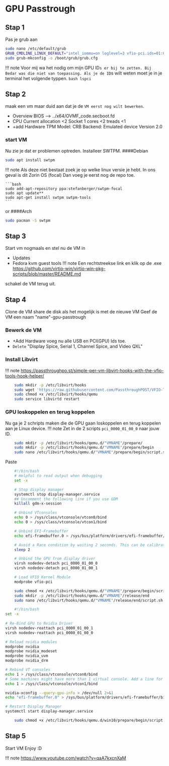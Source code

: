 # GPU Passtrough

## Stap 1
Pas je grub aan 


```bash
sudo nano /etc/default/grub
GRUB_CMDLINE_LINUX_DEFAULT="intel_iommu=on loglevel=3 vfio-pci.ids=01:00.1,01:00.0 quiet"
sudo grub-mkconfig -o /boot/grub/grub.cfg
```
!!! note
    Voor mij wa het nodig om mijn GPU ID`s er bij te zetten.
    Bij Bedar was die niet van toepassing.
    Als je de ID`s wilt weten moet je in je terminal het volgende typpen.
    ```bash
    lspci
    ```


## Stap 2 

maak een vm maar duid aan dat je de `VM eerst nog wilt bewerken`.
- Overview 
    BIOS --> ../x64/OVMF_code.secboot.fd
- CPU 
    Current allocation <2
    Socket  1
    cores  <2
    treads <1
- +add Hardware
    TPM 
        Model: CRB
        Backend: Emulated device
        Version 2.0

### start VM
Nu zie je dat er problemen optreden.
Installeer SWTPM.
####Debian
```bash
sudo apt install swtpm 
```
!!! note
    Als deze niet bestaat zoek je op welke linux versie je hebt.
    In ons geval is dit Zorin OS (focal)
    Dan voeg je eerst nog de repo toe.

    ```bash
    sudo add-apt-repository ppa:stefanberger/swtpm-focal
    sudo apt update**
    sudo apt-get install swtpm swtpm-tools
    ```
or
####Arch
```bash
sudo pacman -S swtpm
```

## Stap 3
Start vm nogmaals en stel nu de VM in
- Updates
- Fedora kvm guest tools
!!! note
    Een rechtstreekse link en klik op de .exe
    https://github.com/virtio-win/virtio-win-pkg-scripts/blob/master/README.md

schakel de VM terug uit.

## Stap 4
Clone de VM
share de disk als het mogelijk is met de nieuwe VM
Geef de VM een naam "name"-gpu-passtrough
### Bewerk de VM
- +Add Hardware
    voeg nu alle USB en PCI(GPU) Ids toe.
- `Delete` "Display Spice, Serial 1, Channel Spice, and Video QXL"

### Install Libvirt
!!! note
        https://passthroughpo.st/simple-per-vm-libvirt-hooks-with-the-vfio-tools-hook-helper/

```bash
    sudo mkdir -p /etc/libvirt/hooks
    sudo wget 'https://raw.githubusercontent.com/PassthroughPOST/VFIO-Tools/master/libvirt_hooks/qemu' \ -O /etc/libvirt/hooks/qemu
    sudo chmod +x /etc/libvirt/hooks/qemu
    sudo service libvirtd restart
```
### GPU loskoppelen en terug koppelen
Nu ga je 2 schripts maken die  de GPU gaan loskoppelen en terug koppelen aan je Linux device.
!!! note
    Zet in de 2 scripts `pci_0000_01_00_0` naar jouw ID.

```bash
    sudo mkdir -p /etc/libvirt/hooks/qemu.d/"VMNAME"/prepare/
    sudo mkdir -p /etc/libvirt/hooks/qemu.d/"VMNAME"/prepare/begin
    sudo nano /etc/libvirt/hooks/qemu.d/"VMNAME"/prepare/begin/script.sh
```
Paste
```bash
    #!/bin/bash
    # Helpful to read output when debugging
    set -x

    # Stop display manager
    systemctl stop display-manager.service
    ## Uncomment the following line if you use GDM
    killall gdm-x-session

    # Unbind VTconsoles
    echo 0 > /sys/class/vtconsole/vtcon0/bind
    echo 0 > /sys/class/vtconsole/vtcon1/bind

    # Unbind EFI-Framebuffer
    echo efi-framebuffer.0 > /sys/bus/platform/drivers/efi-framebuffer/unbind

    # Avoid a Race condition by waiting 2 seconds. This can be calibrated to be shorter or longer if required for your system
    sleep 2

    # Unbind the GPU from display driver
    virsh nodedev-detach pci_0000_01_00_0
    virsh nodedev-detach pci_0000_01_00_1

    # Load VFIO Kernel Module  
    modprobe vfio-pci  
```
```bash
    sudo chmod +x /etc/libvirt/hooks/qemu.d/"VMNAME"/prepare/begin/script.sh
    sudo mkdir -p /etc/libvirt/hooks/qemu.d/"VMNAME"/release/end
    sudo nano /etc/libvirt/hooks/qemu.d/"VMNAME"/release/end/script.sh
```
```bash
    #!/bin/bash
set -x
  
# Re-Bind GPU to Nvidia Driver
virsh nodedev-reattach pci_0000_01_00_1
virsh nodedev-reattach pci_0000_01_00_0

# Reload nvidia modules
modprobe nvidia
modprobe nvidia_modeset
modprobe nvidia_uvm
modprobe nvidia_drm

# Rebind VT consoles
echo 1 > /sys/class/vtconsole/vtcon0/bind
# Some machines might have more than 1 virtual console. Add a line for each corresponding VTConsole
echo 1 > /sys/class/vtconsole/vtcon1/bind

nvidia-xconfig --query-gpu-info > /dev/null 2>&1
echo "efi-framebuffer.0" > /sys/bus/platform/drivers/efi-framebuffer/bind

# Restart Display Manager
systemctl start display-manager.service
```
```bash
    sudo chmod +x /etc/libvirt/hooks/qemu.d/win10/prepare/begin/script.sh
```
## Stap 5

Start VM
Enjoy :D 

!!! note
    https://www.youtube.com/watch?v=qaA7kxcnXaM
